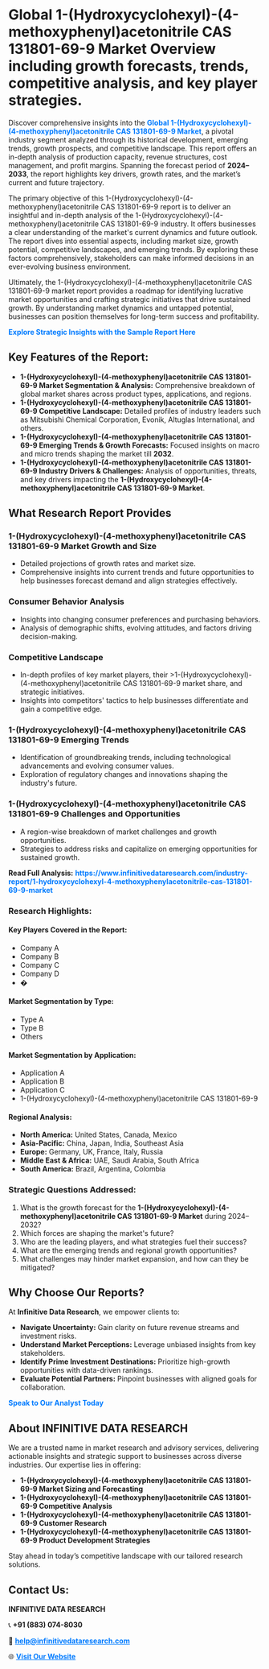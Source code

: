 <h1>Global 1-(Hydroxycyclohexyl)-(4-methoxyphenyl)acetonitrile CAS 131801-69-9 Market Overview including growth forecasts, trends, competitive analysis, and key player strategies.</h1>
<p>
Discover comprehensive insights into the 
<a href="https://www.infinitivedataresearch.com/industry-report/1-hydroxycyclohexyl-4-methoxyphenylacetonitrile-cas-131801-69-9-market" rel="dofollow" style="color: #007BFF; text-decoration: none;"><strong>Global 1-(Hydroxycyclohexyl)-(4-methoxyphenyl)acetonitrile CAS 131801-69-9 Market</strong></a>, a pivotal industry segment analyzed through its historical development, emerging trends, growth prospects, and competitive landscape. This report offers an in-depth analysis of production capacity, revenue structures, cost management, and profit margins. Spanning the forecast period of <strong>2024–2033</strong>, the report highlights key drivers, growth rates, and the market’s current and future trajectory.
</p>
<p>
The primary objective of this 1-(Hydroxycyclohexyl)-(4-methoxyphenyl)acetonitrile CAS 131801-69-9 report is to deliver an insightful and in-depth analysis of the 1-(Hydroxycyclohexyl)-(4-methoxyphenyl)acetonitrile CAS 131801-69-9 industry. It offers businesses a clear understanding of the market's current dynamics and future outlook. The report dives into essential aspects, including market size, growth potential, competitive landscapes, and emerging trends. By exploring these factors comprehensively, stakeholders can make informed decisions in an ever-evolving business environment.
</p>
<p>
Ultimately, the 1-(Hydroxycyclohexyl)-(4-methoxyphenyl)acetonitrile CAS 131801-69-9 market report provides a roadmap for identifying lucrative market opportunities and crafting strategic initiatives that drive sustained growth. By understanding market dynamics and untapped potential, businesses can position themselves for long-term success and profitability.
</p>
<p>
<a href="https://www.infinitivedataresearch.com/request-sample/reportId=103346" style="color: #007BFF; text-decoration: none;"><strong>Explore Strategic Insights with the Sample Report Here</strong></a>
</p>

<h2>Key Features of the Report:</h2>
<ul>
<li><strong>1-(Hydroxycyclohexyl)-(4-methoxyphenyl)acetonitrile CAS 131801-69-9 Market Segmentation & Analysis:</strong> Comprehensive breakdown of global market shares across product types, applications, and regions.</li>
<li><strong>1-(Hydroxycyclohexyl)-(4-methoxyphenyl)acetonitrile CAS 131801-69-9 Competitive Landscape:</strong> Detailed profiles of industry leaders such as Mitsubishi Chemical Corporation, Evonik, Altuglas International, and others.</li>
<li><strong>1-(Hydroxycyclohexyl)-(4-methoxyphenyl)acetonitrile CAS 131801-69-9 Emerging Trends & Growth Forecasts:</strong> Focused insights on macro and micro trends shaping the market till <strong>2032</strong>.</li>
<li><strong>1-(Hydroxycyclohexyl)-(4-methoxyphenyl)acetonitrile CAS 131801-69-9 Industry Drivers & Challenges:</strong> Analysis of opportunities, threats, and key drivers impacting the <strong>1-(Hydroxycyclohexyl)-(4-methoxyphenyl)acetonitrile CAS 131801-69-9 Market</strong>.</li>
</ul>

<h2>What Research Report Provides</h2>
<h3>1-(Hydroxycyclohexyl)-(4-methoxyphenyl)acetonitrile CAS 131801-69-9 Market Growth and Size</h3>
<ul>
<li>Detailed projections of growth rates and market size.</li>
<li>Comprehensive insights into current trends and future opportunities to help businesses forecast demand and align strategies effectively.</li>
</ul>

<h3>Consumer Behavior Analysis</h3>
<ul>
<li>Insights into changing consumer preferences and purchasing behaviors.</li>
<li>Analysis of demographic shifts, evolving attitudes, and factors driving decision-making.</li>
</ul>

<h3>Competitive Landscape</h3>
<ul>
<li>In-depth profiles of key market players, their >1-(Hydroxycyclohexyl)-(4-methoxyphenyl)acetonitrile CAS 131801-69-9 market share, and strategic initiatives.</li>
<li>Insights into competitors' tactics to help businesses differentiate and gain a competitive edge.</li>
</ul>

<h3>1-(Hydroxycyclohexyl)-(4-methoxyphenyl)acetonitrile CAS 131801-69-9 Emerging Trends</h3>
<ul>
<li>Identification of groundbreaking trends, including technological advancements and evolving consumer values.</li>
<li>Exploration of regulatory changes and innovations shaping the industry's future.</li>
</ul>

<h3>1-(Hydroxycyclohexyl)-(4-methoxyphenyl)acetonitrile CAS 131801-69-9 Challenges and Opportunities</h3>
<ul>
<li>A region-wise breakdown of market challenges and growth opportunities.</li>
<li>Strategies to address risks and capitalize on emerging opportunities for sustained growth.</li>
</ul>
<p><strong>Read Full Analysis:</strong> <a href="https://www.infinitivedataresearch.com/industry-report/1-hydroxycyclohexyl-4-methoxyphenylacetonitrile-cas-131801-69-9-market" rel="dofollow" style="color: #007BFF; text-decoration: none;"><strong>https://www.infinitivedataresearch.com/industry-report/1-hydroxycyclohexyl-4-methoxyphenylacetonitrile-cas-131801-69-9-market</strong></a></p>
<h3>Research Highlights:</h3>
<h4>Key Players Covered in the Report:</h4>
<ul><li>Company A</li><li>Company B</li><li>Company C</li><li>Company D</li><li>�</li></ul>
<h4>Market Segmentation by Type:</h4>
<ul><li>Type A</li><li>Type B</li><li>Others</li></ul>
<h4>Market Segmentation by Application:</h4>
<ul><li>Application A</li><li>Application B</li><li>Application C</li><li>1-(Hydroxycyclohexyl)-(4-methoxyphenyl)acetonitrile CAS 131801-69-9</li></ul>

<h4>Regional Analysis:</h4>
<ul>
<li><strong>North America:</strong> United States, Canada, Mexico</li>
<li><strong>Asia-Pacific:</strong> China, Japan, India, Southeast Asia</li>
<li><strong>Europe:</strong> Germany, UK, France, Italy, Russia</li>
<li><strong>Middle East & Africa:</strong> UAE, Saudi Arabia, South Africa</li>
<li><strong>South America:</strong> Brazil, Argentina, Colombia</li>
</ul>

<h3>Strategic Questions Addressed:</h3>
<ol>
<li>What is the growth forecast for the <strong>1-(Hydroxycyclohexyl)-(4-methoxyphenyl)acetonitrile CAS 131801-69-9 Market</strong> during 2024–2032?</li>
<li>Which forces are shaping the market's future?</li>
<li>Who are the leading players, and what strategies fuel their success?</li>
<li>What are the emerging trends and regional growth opportunities?</li>
<li>What challenges may hinder market expansion, and how can they be mitigated?</li>
</ol>

<h2>Why Choose Our Reports?</h2>
<p>At <strong>Infinitive Data Research</strong>, we empower clients to:</p>
<ul>
<li><strong>Navigate Uncertainty:</strong> Gain clarity on future revenue streams and investment risks.</li>
<li><strong>Understand Market Perceptions:</strong> Leverage unbiased insights from key stakeholders.</li>
<li><strong>Identify Prime Investment Destinations:</strong> Prioritize high-growth opportunities with data-driven rankings.</li>
<li><strong>Evaluate Potential Partners:</strong> Pinpoint businesses with aligned goals for collaboration.</li>
</ul>
<p><a href="https://www.infinitivedataresearch.com/industry-report/1-hydroxycyclohexyl-4-methoxyphenylacetonitrile-cas-131801-69-9-market" rel="dofollow" style="color: #007BFF; text-decoration: none;"><strong>Speak to Our Analyst Today</strong></a></p>

<h2>About INFINITIVE DATA RESEARCH</h2>
<p>We are a trusted name in market research and advisory services, delivering actionable insights and strategic support to businesses across diverse industries. Our expertise lies in offering:</p>
<ul>
<li><strong>1-(Hydroxycyclohexyl)-(4-methoxyphenyl)acetonitrile CAS 131801-69-9 Market Sizing and Forecasting</strong></li>
<li><strong>1-(Hydroxycyclohexyl)-(4-methoxyphenyl)acetonitrile CAS 131801-69-9 Competitive Analysis</strong></li>
<li><strong>1-(Hydroxycyclohexyl)-(4-methoxyphenyl)acetonitrile CAS 131801-69-9 Customer Research</strong></li>
<li><strong>1-(Hydroxycyclohexyl)-(4-methoxyphenyl)acetonitrile CAS 131801-69-9 Product Development Strategies</strong></li>
</ul>
<p>Stay ahead in today’s competitive landscape with our tailored research solutions.</p>

<h2>Contact Us:</h2>
<p><strong>INFINITIVE DATA RESEARCH</strong></p>
<p>📞 <strong>+91 (883) 074-8030</strong></p>
<p>📧 <strong><a href="mailto:help@infinitivedataresearch.com" style="color: #007BFF;">help@infinitivedataresearch.com</a></strong></p>
<p>🌐 <strong><a href="https://www.infinitivedataresearch.com" rel="dofollow" style="color: #007BFF;">Visit Our Website</a></strong></p>
